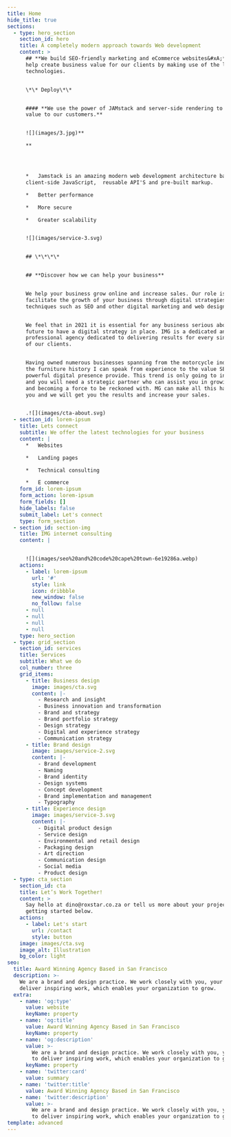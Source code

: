 ```yaml
---
title: Home
hide_title: true
sections:
  - type: hero_section
    section_id: hero
    title: A completely modern approach towards Web development
    content: >
      ## **We build SEO-friendly marketing and eCommerce websites&#xA;**&#xA;We
      help create business value for our clients by making use of the latest
      technologies.


      \*\* Deploy\*\*


      #### **We use the power of JAMstack and server-side rendering to ship
      value to our customers.**


      ![](images/3.jpg)**

      **




      *   Jamstack is an amazing modern web development architecture based on
      client-side JavaScript,  reusable API'S and pre-built markup.

      *   Better performance

      *   More secure

      *   Greater scalability


      ![](images/service-3.svg)


      ## \*\*\*\*


      ## **Discover how we can help your business**


      We help your business grow online and increase sales. Our role is to
      facilitate the growth of your business through digital strategies and
      techniques such as SEO and other digital marketing and web design tactics.


      We feel that in 2021 it is essential for any business serious about its
      future to have a digital strategy in place. IMG is a dedicated and fully
      professional agency dedicated to delivering results for every single one
      of our clients.


      Having owned numerous businesses spanning from the motorcycle industry to
      the furniture history I can speak from experience to the value SEO and a
      powerful digital presence provide. This trend is only going to increase
      and you will need a strategic partner who can assist you in growing online
      and becoming a force to be reckoned with. MG can make all this happen for
      you and we will get you the results and increase your sales.


      .![](images/cta-about.svg)
  - section_id: lorem-ipsum
    title: Lets connect
    subtitle: We offer the latest technologies for your business
    content: |
      *   Websites

      *   Landing pages

      *   Technical consulting

      *   E commerce
    form_id: lorem-ipsum
    form_action: lorem-ipsum
    form_fields: []
    hide_labels: false
    submit_label: Let's connect
    type: form_section
  - section_id: section-img
    title: IMG internet consulting
    content: |


      ![](images/seo%20and%20code%20cape%20town-6e19286a.webp)
    actions:
      - label: lorem-ipsum
        url: '#'
        style: link
        icon: dribbble
        new_window: false
        no_follow: false
      - null
      - null
      - null
      - null
    type: hero_section
  - type: grid_section
    section_id: services
    title: Services
    subtitle: What we do
    col_number: three
    grid_items:
      - title: Business design
        image: images/cta.svg
        content: |-
          - Research and insight
          - Business innovation and transformation
          - Brand and strategy
          - Brand portfolio strategy
          - Design strategy
          - Digital and experience strategy
          - Communication strategy
      - title: Brand design
        image: images/service-2.svg
        content: |-
          - Brand development
          - Naming
          - Brand identity
          - Design systems
          - Concept development
          - Brand implementation and management
          - Typography
      - title: Experience design
        image: images/service-3.svg
        content: |-
          - Digital product design
          - Service design
          - Environmental and retail design
          - Packaging design
          - Art direction
          - Communication design
          - Social media
          - Product design
  - type: cta_section
    section_id: cta
    title: Let’s Work Together!
    content: >
      Say hello at dino@roxstar.co.za or tell us more about your project by
      getting started below.
    actions:
      - label: Let's start
        url: /contact
        style: button
    image: images/cta.svg
    image_alt: Illustration
    bg_color: light
seo:
  title: Award Winning Agency Based in San Francisco
  description: >-
    We are a brand and design practice. We work closely with you, your team to
    deliver inspiring work, which enables your organization to grow.
  extra:
    - name: 'og:type'
      value: website
      keyName: property
    - name: 'og:title'
      value: Award Winning Agency Based in San Francisco
      keyName: property
    - name: 'og:description'
      value: >-
        We are a brand and design practice. We work closely with you, your team
        to deliver inspiring work, which enables your organization to grow.
      keyName: property
    - name: 'twitter:card'
      value: summary
    - name: 'twitter:title'
      value: Award Winning Agency Based in San Francisco
    - name: 'twitter:description'
      value: >-
        We are a brand and design practice. We work closely with you, your team
        to deliver inspiring work, which enables your organization to grow.
template: advanced
---
```

